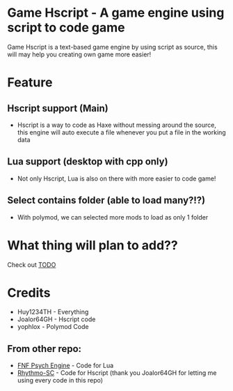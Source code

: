 # Game Hscript - A game engine using script to code game
Game Hscript is a text-based game engine by using script as source, this will may help you creating own game more easier!

# Feature
## Hscript support (Main)
* Hscript is a way to code as Haxe without messing around the source, this engine will auto execute a file whenever you put a file in the working data
## Lua support (desktop with cpp only)
* Not only Hscript, Lua is also on there with more easier to code game!
## Select contains folder (able to load many?!?)
* With polymod, we can selected more mods to load as only 1 folder

# What thing will plan to add??
Check out [TODO](./docs/Todo.md)

# Credits
* Huy1234TH - Everything
* Joalor64GH - Hscript code
* yophlox - Polymod Code

## From other repo:
* [FNF Psych Engine](https://gamebanana.com/mods/309789) - Code for Lua
* [Rhythmo-SC](https://github.com/Joalor64GH/Rhythmo-SC) - Code for Hscript (thank you Joalor64GH for letting me using every code in this repo)